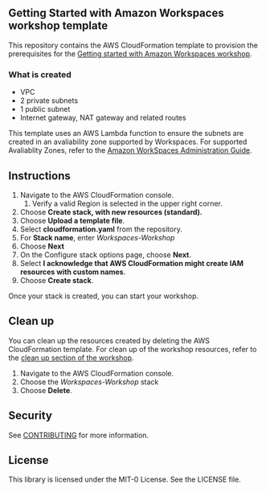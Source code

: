 ## Getting Started with Amazon Workspaces workshop template

This repository contains the AWS CloudFormation template to provision the prerequisites for the [Getting started with Amazon Workspaces workshop](https://workspaces.workshop.aws/).

### What is created
- VPC
- 2 private subnets
- 1 public subnet
- Internet gateway, NAT gateway and related routes

This template uses an AWS Lambda function to ensure the subnets are created in an avaliability zone supported by Workspaces. For supported Avaliablity Zones, refer to the [Amazon WorkSpaces Administration Guide](https://docs.aws.amazon.com/workspaces/latest/adminguide/azs-workspaces.html).

## Instructions
1. Navigate to the AWS CloudFormation console.
    1. Verify a valid Region is selected in the upper right corner.
2. Choose **Create stack, with new resources (standard).**
3. Choose **Upload a template file**.
4. Select **cloudformation.yaml** from the repository.
5. For **Stack name**, enter *Workspaces-Workshop*
7. Choose **Next**
8. On the Configure stack options page, choose **Next**.
9.  Select **I acknowledge that AWS CloudFormation might create IAM resources with custom names**.
10. Choose **Create stack**.

Once your stack is created, you can start your workshop.

## Clean up
You can clean up the resources created by deleting the AWS CloudFormation template. For clean up of the workshop resources, refer to the [clean up section of the workshop](https://catalog.us-east-1.prod.workshops.aws/v2/workshops/ba8389fd-99a1-4010-a95e-d691a2c08311/en-US/cleanup).

1. Navigate to the AWS CloudFormation console.
2. Choose the *Workspaces-Workshop* stack
3. Choose **Delete**.

## Security

See [CONTRIBUTING](CONTRIBUTING.md#security-issue-notifications) for more information.

## License

This library is licensed under the MIT-0 License. See the LICENSE file.

